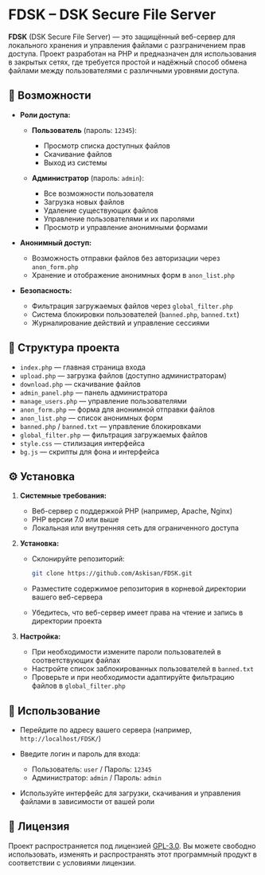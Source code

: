 # FDSK – DSK Secure File Server

**FDSK** (DSK Secure File Server) — это защищённый веб-сервер для локального хранения и управления файлами с разграничением прав доступа. Проект разработан на PHP и предназначен для использования в закрытых сетях, где требуется простой и надёжный способ обмена файлами между пользователями с различными уровнями доступа.

## 🔐 Возможности

* **Роли доступа:**

  * **Пользователь** (пароль: `12345`):

    * Просмотр списка доступных файлов
    * Скачивание файлов
    * Выход из системы
  * **Администратор** (пароль: `admin`):

    * Все возможности пользователя
    * Загрузка новых файлов
    * Удаление существующих файлов
    * Управление пользователями и их паролями
    * Просмотр и управление анонимными формами

* **Анонимный доступ:**

  * Возможность отправки файлов без авторизации через `anon_form.php`
  * Хранение и отображение анонимных форм в `anon_list.php`

* **Безопасность:**

  * Фильтрация загружаемых файлов через `global_filter.php`
  * Система блокировки пользователей (`banned.php`, `banned.txt`)
  * Журналирование действий и управление сессиями

## 📂 Структура проекта

* `index.php` — главная страница входа
* `upload.php` — загрузка файлов (доступно администраторам)
* `download.php` — скачивание файлов
* `admin_panel.php` — панель администратора
* `manage_users.php` — управление пользователями
* `anon_form.php` — форма для анонимной отправки файлов
* `anon_list.php` — список анонимных форм
* `banned.php` / `banned.txt` — управление блокировками
* `global_filter.php` — фильтрация загружаемых файлов
* `style.css` — стилизация интерфейса
* `bg.js` — скрипты для фона и интерфейса

## ⚙️ Установка

1. **Системные требования:**

   * Веб-сервер с поддержкой PHP (например, Apache, Nginx)
   * PHP версии 7.0 или выше
   * Локальная или внутренняя сеть для ограниченного доступа

2. **Установка:**

   * Склонируйте репозиторий:

     ```bash
     git clone https://github.com/Askisan/FDSK.git
     ```
   * Разместите содержимое репозитория в корневой директории вашего веб-сервера
   * Убедитесь, что веб-сервер имеет права на чтение и запись в директории проекта

3. **Настройка:**

   * При необходимости измените пароли пользователей в соответствующих файлах
   * Настройте список заблокированных пользователей в `banned.txt`
   * Проверьте и при необходимости адаптируйте фильтрацию файлов в `global_filter.php`

## 🧪 Использование

* Перейдите по адресу вашего сервера (например, `http://localhost/FDSK/`)
* Введите логин и пароль для входа:

  * Пользователь: `user` / Пароль: `12345`
  * Администратор: `admin` / Пароль: `admin`
* Используйте интерфейс для загрузки, скачивания и управления файлами в зависимости от вашей роли

## 📄 Лицензия

Проект распространяется под лицензией [GPL-3.0](https://www.gnu.org/licenses/gpl-3.0.html). Вы можете свободно использовать, изменять и распространять этот программный продукт в соответствии с условиями лицензии.
